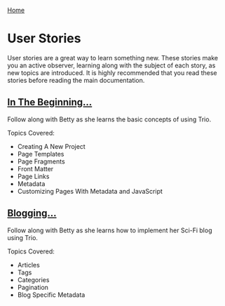 <!-- 
title: User Stories
template: index.html
appendToTarget: true
-->

<a data-trio-link href="/">Home</a>

# User Stories
User stories are a great way to learn something new. These stories make you an active observer, learning along with the subject of each story, as new topics are introduced. It is highly recommended that you read these stories before reading the main documentation.

## [ In The Beginning... ](/inthebegining)
Follow along with Betty as she learns the basic concepts of using Trio.

Topics Covered:
* Creating A New Project
* Page Templates
* Page Fragments
* Front Matter
* Page Links
* Metadata
* Customizing Pages With Metadata and JavaScript

## [ Blogging... ](/blogging)
Follow along with Betty as she learns how to implement her Sci-Fi blog using Trio.

Topics Covered:
* Articles
* Tags
* Categories
* Pagination
* Blog Specific Metadata